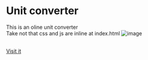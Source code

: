 # Unit converter
This is an oline unit converter
<br>Take not that css and js are inline at index.html
![image](https://user-images.githubusercontent.com/92959844/151948294-964f886f-f709-41f8-90a0-03f13ba9386e.png)

<br>[Visit it](https://nicerwritter27.github.io/unit-converter/)
